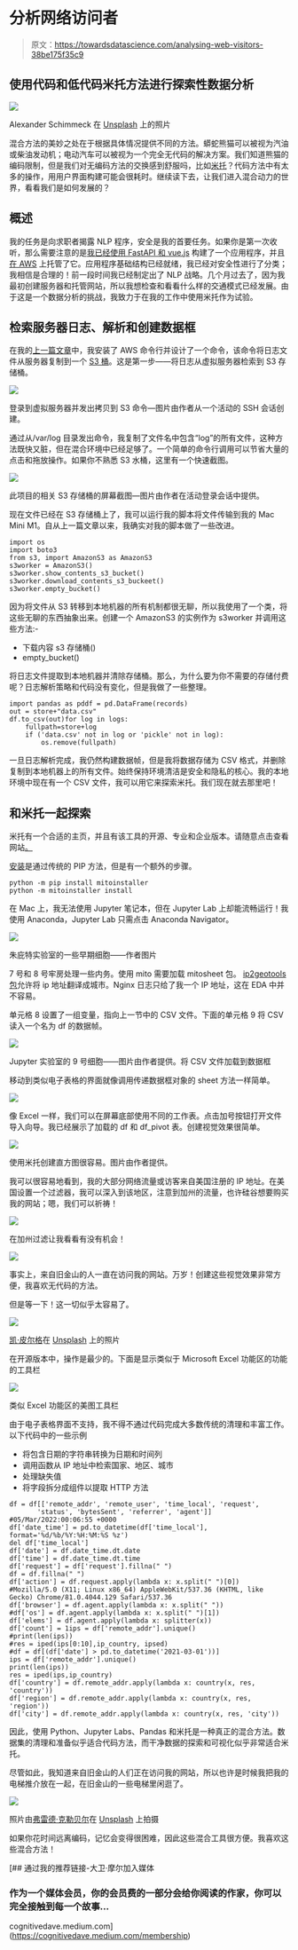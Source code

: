 # 分析网络访问者

> 原文：<https://towardsdatascience.com/analysing-web-visitors-38be175f35c9>

## 使用代码和低代码米托方法进行探索性数据分析

![](img/a1e327b27c7d66609b1d6c8c8a918116.png)

Alexander Schimmeck 在 [Unsplash](https://unsplash.com?utm_source=medium&utm_medium=referral) 上的照片

混合方法的美妙之处在于根据具体情况提供不同的方法。蟒蛇熊猫可以被视为汽油或柴油发动机；电动汽车可以被视为一个完全无代码的解决方案。我们知道熊猫的编码限制，但是我们对无编码方法的交换感到舒服吗，比如[米托](https://www.trymito.io/plans)？代码方法中有太多的操作，用用户界面构建可能会很耗时。继续读下去，让我们进入混合动力的世界，看看我们是如何发展的？

## 概述

我的任务是向求职者揭露 NLP 程序，安全是我的首要任务。如果你是第一次收听，那么需要注意的是[我已经使用 FastAPI 和 vue.js](https://medium.com/towards-data-science/from-nlp-prototype-to-production-c2b555488dc5) 构建了一个应用程序，并且[在 AWS](https://www.justresumes.net/) 上托管了它。应用程序基础结构已经就绪，我已经对安全性进行了分类；我相信是合理的！前一段时间我已经制定出了 NLP 战略。几个月过去了，因为我最初创建服务器和托管网站，所以我想检查和看看什么样的交通模式已经发展。由于这是一个数据分析的挑战，我致力于在我的工作中使用米托作为试验。

## 检索服务器日志、解析和创建数据框

在我的[上一篇文章](/monitoring-to-protect-data-890b21a186c1)中，我安装了 AWS 命令行并设计了一个命令，该命令将日志文件从服务器复制到一个 [S3 桶](https://www.techtarget.com/searchaws/definition/AWS-bucket)。这是第一步——将日志从虚拟服务器检索到 S3 存储桶。

![](img/2275046ccd047dd6a66cff21af7b45e9.png)

登录到虚拟服务器并发出拷贝到 S3 命令—图片由作者从一个活动的 SSH 会话创建。

通过从/var/log 目录发出命令，我复制了文件名中包含“log”的所有文件，这种方法既快又脏，但在混合环境中已经足够了。一个简单的命令行调用可以节省大量的点击和拖放操作。如果你不熟悉 S3 水桶，这里有一个快速截图。

![](img/73e4d0bf682e4cde06e5b0a132fafff3.png)

此项目的相关 S3 存储桶的屏幕截图—图片由作者在活动登录会话中提供。

现在文件已经在 S3 存储桶上了，我可以运行我的脚本将文件传输到我的 Mac Mini M1。自从上一篇文章以来，我确实对我的脚本做了一些改进。

```
import os
import boto3
from s3, import AmazonS3 as AmazonS3
s3worker = AmazonS3()
s3worker.show_contents_s3_bucket()
s3worker.download_contents_s3_buckeet()
s3worker.empty_bucket()
```

因为将文件从 S3 转移到本地机器的所有机制都很无聊，所以我使用了一个类，将这些无聊的东西抽象出来。创建一个 AmazonS3 的实例作为 s3worker 并调用这些方法:-

*   下载内容 s3 存储桶()
*   empty_bucket()

将日志文件提取到本地机器并清除存储桶。那么，为什么要为你不需要的存储付费呢？日志解析策略和代码没有变化，但是我做了一些整理。

```
import pandas as pddf = pd.DataFrame(records)
out = store+"data.csv"
df.to_csv(out)for log in logs:
    fullpath=store+log
    if ('data.csv' not in log or 'pickle' not in log):
        os.remove(fullpath)
```

一旦日志解析完成，我仍然构建数据帧，但是我将数据存储为 CSV 格式，并删除复制到本地机器上的所有文件。始终保持环境清洁是安全和隐私的核心。我的本地环境中现在有一个 CSV 文件，我可以用它来探索米托。我们现在就去那里吧！

## 和米托一起探索

米托有一个合适的主页，并且有该工具的开源、专业和企业版本。请随意点击查看网站[。](https://www.trymito.io)

[安装](https://docs.trymito.io/getting-started/installing-mito)是通过传统的 PIP 方法，但是有一个额外的步骤。

```
python -m pip install mitoinstaller
python -m mitoinstaller install
```

在 Mac 上，我无法使用 Jupyter 笔记本，但在 Jupyter Lab 上却能流畅运行！我使用 Anaconda，Jupyter Lab 只需点击 Anaconda Navigator。

![](img/1d99c52ef1b605a36c9102886a0acf18.png)

朱庇特实验室的一些早期细胞——作者图片

7 号和 8 号牢房处理一些内务。使用 mito 需要加载 mitosheet 包。 [ip2geotools 包](https://pypi.org/project/ip2geotools/)允许将 ip 地址翻译成城市。Nginx 日志只给了我一个 IP 地址，这在 EDA 中并不容易。

单元格 8 设置了一组变量，指向上一节中的 CSV 文件。下面的单元格 9 将 CSV 读入一个名为 df 的数据帧。

![](img/f9c9a930e71470dec5ce4cee38337dfc.png)

Jupyter 实验室的 9 号细胞——图片由作者提供。将 CSV 文件加载到数据框

移动到类似电子表格的界面就像调用传递数据框对象的 sheet 方法一样简单。

![](img/919f9c95cf87edbd257add862ae273fd.png)

像 Excel 一样，我们可以在屏幕底部使用不同的工作表。点击加号按钮打开文件导入向导。我已经展示了加载的 df 和 df_pivot 表。创建视觉效果很简单。

![](img/4e643298f5ba799da1a6eb263d706567.png)

使用米托创建直方图很容易。图片由作者提供。

我可以很容易地看到，我的大部分网络流量或访客来自美国注册的 IP 地址。在美国设置一个过滤器，我可以深入到该地区，注意到加州的流量，也许硅谷想要购买我的网站；嗯，我们可以祈祷！

![](img/e089bb9fa0619dda95c3e08954e99dda.png)

在加州过滤让我看看有没有机会！

![](img/516d099e055ac03653a7d9ff020bbaac.png)

事实上，来自旧金山的人一直在访问我的网站。万岁！创建这些视觉效果非常方便，我喜欢无代码的方法。

但是等一下！这一切似乎太容易了。

![](img/f0db3f084823c2e7c383d9b5bb63e63a.png)

[凯·皮尔格](https://unsplash.com/@kaip?utm_source=medium&utm_medium=referral)在 [Unsplash](https://unsplash.com?utm_source=medium&utm_medium=referral) 上的照片

在开源版本中，操作是最少的。下面是显示类似于 Microsoft Excel 功能区的功能的工具栏

![](img/8282e3e62293043703798c0b50f24ea0.png)

类似 Excel 功能区的美图工具栏

由于电子表格界面不支持，我不得不通过代码完成大多数传统的清理和丰富工作。以下代码中的一些示例

*   将包含日期的字符串转换为日期和时间列
*   调用函数从 IP 地址中检索国家、地区、城市
*   处理缺失值
*   将字段拆分成组件以提取 HTTP 方法

```
df = df[['remote_addr', 'remote_user', 'time_local', 'request',
       'status', 'bytesSent', 'referrer', 'agent']]
#05/Mar/2022:00:06:55 +0000
df['date_time'] = pd.to_datetime(df['time_local'], format='%d/%b/%Y:%H:%M:%S %z')
del df['time_local']
df['date'] = df.date_time.dt.date
df['time'] = df.date_time.dt.time
df['request'] = df['request'].fillna(" ")
df = df.fillna(" ")
df['action'] = df.request.apply(lambda x: x.split(" ")[0])
#Mozilla/5.0 (X11; Linux x86_64) AppleWebKit/537.36 (KHTML, like Gecko) Chrome/81.0.4044.129 Safari/537.36
df['browser'] = df.agent.apply(lambda x: x.split(" "))
#df['os'] = df.agent.apply(lambda x: x.split(" ")[1])
df['elems'] = df.agent.apply(lambda x: splitter(x))
df['count'] = 1ips = df['remote_addr'].unique()
#print(len(ips))
#res = iped(ips[0:10],ip_country, ipsed)
#df = df[(df['date'] > pd.to_datetime('2021-03-01'))]
ips = df['remote_addr'].unique()
print(len(ips))
res = iped(ips,ip_country)
df['country'] = df.remote_addr.apply(lambda x: country(x, res, 'country'))
df['region'] = df.remote_addr.apply(lambda x: country(x, res, 'region'))
df['city'] = df.remote_addr.apply(lambda x: country(x, res, 'city'))
```

因此，使用 Python、Jupyter Labs、Pandas 和米托是一种真正的混合方法。数据集的清理和准备似乎适合代码方法，而干净数据的探索和可视化似乎非常适合米托。

尽管如此，我知道来自旧金山的人们正在访问我的网站，所以也许是时候我把我的电梯推介放在一起，在旧金山的一些电梯里闲逛了。

![](img/9ab99c2095f7df4d30aba1c680bb203a.png)

照片由[弗雷德·克勒贝尔](https://unsplash.com/@flaken?utm_source=medium&utm_medium=referral)在 [Unsplash](https://unsplash.com?utm_source=medium&utm_medium=referral) 上拍摄

如果你花时间远离编码，记忆会变得很困难，因此这些混合工具很方便。我喜欢这些混合方法！

[](https://cognitivedave.medium.com/membership) [## 通过我的推荐链接-大卫·摩尔加入媒体

### 作为一个媒体会员，你的会员费的一部分会给你阅读的作家，你可以完全接触到每一个故事…

cognitivedave.medium.com](https://cognitivedave.medium.com/membership)